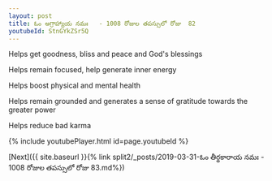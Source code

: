 ```yaml
---
layout: post
title: ఓం అగ్రాహ్యాయ నమః   - 1008 రోజుల తపస్సులో రోజు  82
youtubeId: StnGYkZSr5Q
---
```

 
 
Helps get goodness, bliss and peace and God's blessings
 
Helps remain focused, help generate inner energy 
 
Helps boost physical and mental health 
 
Helps remain grounded and generates a sense of gratitude towards the greater power 
 
Helps reduce bad karma
 
 
 
 


{% include youtubePlayer.html id=page.youtubeId %}
 
[Next]({{ site.baseurl }}{% link  split2/_posts/2019-03-31-ఓం తీర్థకారాయ నమః   - 1008 రోజుల తపస్సులో రోజు  83.md%})
 
